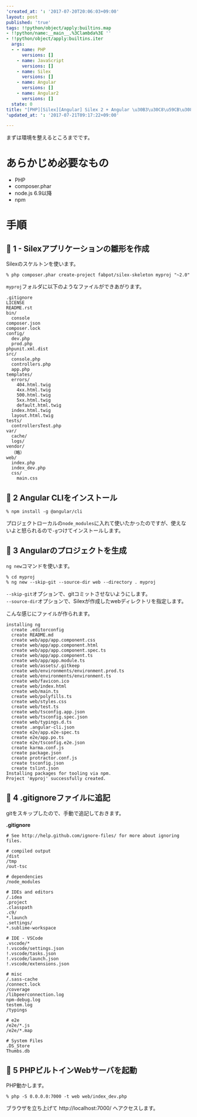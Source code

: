 ```yaml
---
'created_at: ': '2017-07-20T20:06:03+09:00'
layout: post
published: 'true'
tags: !!python/object/apply:builtins.map
- !!python/name:__main__.%3Clambda%3E ''
- !!python/object/apply:builtins.iter
  args:
  - - name: PHP
      versions: []
    - name: JavaScript
      versions: []
    - name: Silex
      versions: []
    - name: Angular
      versions: []
    - name: Angular2
      versions: []
  state: 0
title: "[PHP][Silex][Angular] Silex 2 + Angular \u30B3\u30C8\u59CB\u3081"
'updated_at: ': '2017-07-21T09:17:22+09:00'

---
```

まずは環境を整えるところまでです。  
  
# あらかじめ必要なもの  
  
* PHP  
* composer.phar  
* node.js 6.9以降  
* npm  
  
# 手順  
  
## :footprints: 1 - Silexアプリケーションの雛形を作成  
  
Silexのスケルトンを使います。  
  
```shell-session
% php composer.phar create-project fabpot/silex-skeleton myproj "~2.0"
```  
  
`myproj`フォルダに以下のようなファイルができあがります。  
  
```
.gitignore
LICENSE
README.rst
bin/
  console
composer.json
composer.lock
config/
  dev.php
  prod.php
phpunit.xml.dist
src/
  console.php
  controllers.php
  app.php
templates/
  errors/
    404.html.twig
    4xx.html.twig
    500.html.twig
    5xx.html.twig
    default.html.twig
  index.html.twig
  layout.html.twig
tests/
  controllersTest.php
var/
  cache/
  logs/
vendor/
  （略）
web/
  index.php
  index_dev.php
  css/
    main.css
```  
  
  
## :footprints: 2 Angular CLIをインストール  
  
```shell-session
% npm install -g @angular/cli
```  
  
プロジェクトローカルの`node_modules`に入れて使いたかったのですが、使えないよと怒られるので`-g`つけてインストールします。  
  
  
## :footprints: 3 Angularのプロジェクトを生成  
  
`ng new`コマンドを使います。  
  
```shell-session
% cd myproj
% ng new --skip-git --source-dir web --directory . myproj
```  
  
`--skip-git`オプションで、gitコミットさせないようにします。  
`--source-dir`オプションで、Silexが作成したwebディレクトリを指定します。  
  
  
こんな感じにファイルが作られます。  
  
```
installing ng  
  create .editorconfig                                                                                                                                                             
  create README.md                                                                                                                                                                 
  create web/app/app.component.css                                                                                                                                                 
  create web/app/app.component.html                                                                                                                                                
  create web/app/app.component.spec.ts                                                                                                                                             
  create web/app/app.component.ts                                                                                                                                                  
  create web/app/app.module.ts                                                                                                                                                     
  create web/assets/.gitkeep                                                                                                                                                       
  create web/environments/environment.prod.ts                                                                                                                                      
  create web/environments/environment.ts                                                                                                                                           
  create web/favicon.ico                                                                                                                                                           
  create web/index.html                                                                                                                                                            
  create web/main.ts                                                                                                                                                               
  create web/polyfills.ts                                                                                                                                                          
  create web/styles.css                                                                                                                                                            
  create web/test.ts                                                                                                                                                               
  create web/tsconfig.app.json                                                                                                                                                     
  create web/tsconfig.spec.json
  create web/typings.d.ts
  create .angular-cli.json
  create e2e/app.e2e-spec.ts
  create e2e/app.po.ts
  create e2e/tsconfig.e2e.json
  create karma.conf.js
  create package.json
  create protractor.conf.js
  create tsconfig.json
  create tslint.json
Installing packages for tooling via npm.
Project 'myproj' successfully created.
```  
  
## :footprints: 4 .gitignoreファイルに追記  
  
gitをスキップしたので、手動で追記しておきます。  
  
**.gitignore**  
```text:.gitignore
# See http://help.github.com/ignore-files/ for more about ignoring files.

# compiled output
/dist
/tmp
/out-tsc

# dependencies
/node_modules

# IDEs and editors
/.idea
.project
.classpath
.c9/
*.launch
.settings/
*.sublime-workspace

# IDE - VSCode
.vscode/*
!.vscode/settings.json
!.vscode/tasks.json
!.vscode/launch.json
!.vscode/extensions.json

# misc
/.sass-cache
/connect.lock
/coverage
/libpeerconnection.log
npm-debug.log
testem.log
/typings

# e2e
/e2e/*.js
/e2e/*.map

# System Files
.DS_Store
Thumbs.db
```  
  
  
## :footprints: 5 PHPビルトインWebサーバを起動  
  
PHP動かします。  
  
```shell-session
% php -S 0.0.0.0:7000 -t web web/index_dev.php
```  
  
ブラウザを立ち上げて http://localhost:7000/ へアクセスします。  
  
